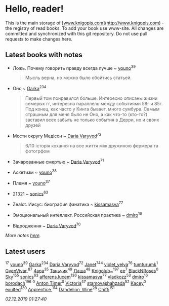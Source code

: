 # Hello, reader!
This is the main storage of [www.knigopis.com](http://www.knigopis.com) - the registry of read books.
To add your book use www-site. All changes are committed and synchronized with this git repository.
Do not use pull requests to make changes here.


## Latest books with notes
* Ложь. Почему говорить правду всегда лучше ~ [youno](users/302/302928912-vkontakte)<sup>39</sup>
    > Мысль верна, но можно было обойтись статьей.

* Оно ~ [Garka](users/115/115753719718250012620-google)<sup>234</sup>
    > Первый том понравился больше. Интересно описаны жизни семерых гг, интересна параллель между событиями 58г и 85г. Под конец, как часто у Кинга бывает, много сумбура. Самым страшным для меня было не Оно, а как что-то (кто-то?) заставил всех забыть не только события в Дерри, но и своих друзей

* Мости округу Медісон ~ [Daria Varyvod](users/829/829893410524253-facebook)<sup>72</sup>
    > 6/10 історія кохання на все життя між дружиною фермера та фотогрфом

* Зачарованные смертью ~ [Daria Varyvod](users/829/829893410524253-facebook)<sup>71</sup>

* Аскетизм ~ [youno](users/302/302928912-vkontakte)<sup>38</sup>

* Племя ~ [youno](users/302/302928912-vkontakte)<sup>37</sup>

* 21321 ~ [sonics](users/588/5880221-vkontakte)<sup>63</sup>

* Zealot. Иисус: биография фанатика ~ [kissamasya](users/684/68439978-vkontakte)<sup>77</sup>

* Эмоциональный интеллект. Российская практика ~ [dmiro](users/571/5714115-vkontakte)<sup>16</sup>

* Відродження ~ [Daria Varyvod](users/829/829893410524253-facebook)<sup>70</sup>


_More notes [here](latest_books_with_notes.md)._


## Latest users
[](users/270/270444099499-odnoklassniki)<sup>17</sup> 
[youno](users/302/302928912-vkontakte)<sup>39</sup> 
[Garka](users/115/115753719718250012620-google)<sup>234</sup> 
[Daria Varyvod](users/829/829893410524253-facebook)<sup>72</sup> 
[Janet](users/108/108113656204404967440-google)<sup>744</sup> 
[violet_velva](users/116/116961712580551399099-google)<sup>76</sup> 
[tumturumk](users/135/135685382-vkontakte)<sup>1</sup> 
[GvenVivar ](users/158/158266434925901-facebook)<sup>87</sup> 
[4apa](users/117/117392596378069249667-google)<sup>35</sup> 
[Таньчик](users/209/2096581563762610-facebook)<sup>49</sup> 
[Даша](users/334/334696193054530347-mailru)<sup>48</sup> 
[Knigolub~](users/111/111878597279669641685-google)<sup>197</sup> 
[ee](users/219/2195256973544755662-mailru)<sup>7</sup> 
[BlackNRoses](users/116/116141889586488878812-google)<sup>0</sup> 
[Sky](users/118/118049897850017649660-google)<sup>155</sup> 
[sonics](users/588/5880221-vkontakte)<sup>63</sup> 
[afferens.lucem](users/196/196071655-vkontakte)<sup>136</sup> 
[kissamasya](users/684/68439978-vkontakte)<sup>77</sup> 
[vladkozz](users/572/57239276-vkontakte)<sup>53</sup> 
[dmiro](users/571/5714115-vkontakte)<sup>16</sup> 
[borodach](users/157/15706320-vkontakte)<sup>196</sup> 
[](users/203/203760080-vkontakte)<sup>0</sup> 
[Anton Timer](users/100/100971491728532277953-google)<sup>0</sup> 
[Victoria](users/113/113794223924688167852-google)<sup>47</sup> 
[stamovashahzada](users/310/310646815-vkontakte)<sup>52</sup> 
[Kacey](users/101/101923954511104996192-google)<sup>0</sup> 
[exulted](users/100/100599204551896265722-google)<sup>130</sup> 
[Apprentice ](users/528/52821952-vkontakte)<sup>114</sup> 
[Dandelion_Wine](users/586/58602788-vkontakte)<sup>28</sup> 
[Chiffi](users/105/105831994080785626680-google)<sup>151</sup> 


_02.12.2019 01:27:40_
